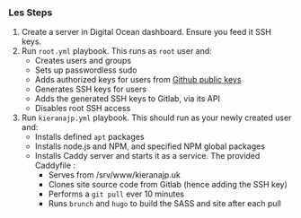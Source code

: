 ### Les Steps

1. Create a server in Digital Ocean dashboard. Ensure you feed it SSH keys.
2. Run `root.yml` playbook. This runs as `root` user and:
    - Creates users and groups
    - Sets up passwordless sudo
    - Adds authorized keys for users from [Github public keys](https://github.com/kieranajp.keys)
    - Generates SSH keys for users
    - Adds the generated SSH keys to Gitlab, via its API
    - Disables root SSH access
3. Run `kieranajp.yml` playbook. This should run as your newly created user and:
    - Installs defined `apt` packages
    - Installs node.js and NPM, and specified NPM global packages
    - Installs Caddy server and starts it as a service. The provided Caddyfile :
        - Serves from /srv/www/kieranajp.uk
        - Clones site source code from Gitlab (hence adding the SSH key)
        - Performs a `git pull` ever 10 minutes
        - Runs `brunch` and `hugo` to build the SASS and site after each pull
